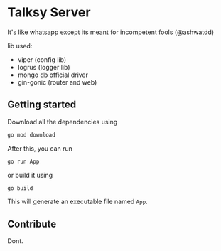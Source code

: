 # Talksy Server

It's like whatsapp except its meant for incompetent fools (@ashwatdd)

lib used:

- viper (config lib)
- logrus (logger lib)
- mongo db official driver
- gin-gonic (router and web)


## Getting started

Download all the dependencies using
```bash
go mod download
```

After this, you can run

```bash
go run App

```

or build it using 
```bash
go build
```

This will generate an executable file named `App`.

## Contribute

Dont.